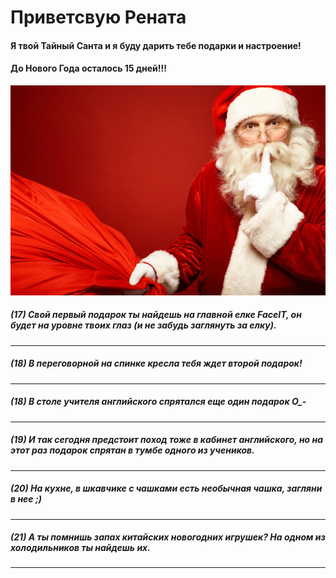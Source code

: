 # Приветсвую Рената

#### Я твой Тайный Санта и я буду дарить тебе подарки и настроение!
#### До Нового Года осталось 15 дней!!!

![N|Solid](https://raw.githubusercontent.com/secret-santa-for-renata/shenanigans-secret-santa/master/images/santa_1.png)

##### (17) Свой первый подарок ты найдешь на главной елке FaceIT, он будет на уровне твоих глаз (и не забудь заглянуть за елку).
---

##### (18) В переговорной на спинке кресла тебя ждет второй подарок!
---

##### (18) В столе учителя английского спрятался еще один подарок О_-
---

##### (19) И так сегодня предстоит поход тоже в кабинет английского, но на этот раз подарок спрятан в тумбе одного из учеников.
---

##### (20) На кухне, в шкавчике с чашками есть необычная чашка, загляни в нее ;)
---

##### (21) А ты помнишь запах китайских новогодних игрушек? На одном из холодильников ты найдешь их.
---

